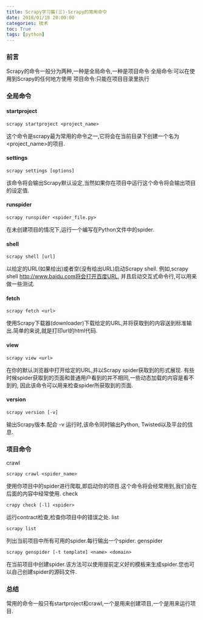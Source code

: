 ```yaml
---
title: Scrapy学习篇(三)-Scrapy的常用命令
date: 2018/01/18 20:00:00
categories: 技术
toc: True
tags: [python]
---
```



### 前言
Scrapy的命令一般分为两种,一种是全局命令,一种是项目命令
全局命令:可以在使用到Scrapy的任何地方使用
项目命令:只能在项目目录里执行

### 全局命令
#### startproject
```shell
scrapy startproject <project_name>
```
这个命令是scrapy最为常用的命令之一,它将会在当前目录下创建一个名为 <project_name>的项目.
#### settings
```shell
scrapy settings [options]
```
该命令将会输出Scrapy默认设定,当然如果你在项目中运行这个命令将会输出项目的设定值.
#### runspider
```shell
scrapy runspider <spider_file.py>
```
在未创建项目的情况下,运行一个编写在Python文件中的spider.
#### shell
```shell
scrapy shell [url]
```
以给定的URL(如果给出)或者空(没有给出URL)启动Scrapy shell.
例如,scrapy shell http://www.baidu.com将会打开百度URL,
并且启动交互式命令行,可以用来做一些测试.
#### fetch
```shell
scrapy fetch <url>
```
使用Scrapy下载器(downloader)下载给定的URL,并将获取到的内容送到标准输出.简单的来说,就是打印url的html代码.
#### view
```shell
scrapy view <url>
```
在你的默认浏览器中打开给定的URL,并以Scrapy spider获取到的形式展现. 有些时候spider获取到的页面和普通用户看到的并不相同,一些动态加载的内容是看不到的, 因此该命令可以用来检查spider所获取到的页面.
#### version
```shell
scrapy version [-v]
```
输出Scrapy版本.配合 -v 运行时,该命令同时输出Python, Twisted以及平台的信息.


### 项目命令
crawl
```shell
scrapy crawl <spider_name>
```
使用你项目中的spider进行爬取,即启动你的项目.这个命令将会经常用到,我们会在后面的内容中经常使用.
check
```shell
crapy check [-l] <spider>
```
运行contract检查,检查你项目中的错误之处.
list
```shell
scrapy list
```
列出当前项目中所有可用的spider.每行输出一个spider.
genspider
```shell
scrapy genspider [-t template] <name> <domain>
```
在当前项目中创建spider.该方法可以使用提前定义好的模板来生成spider.您也可以自己创建spider的源码文件.

### 总结
常用的命令一般只有startproject和crawl,一个是用来创建项目,一个是用来运行项目.